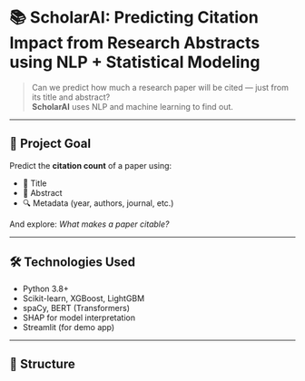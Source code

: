 # 📚 ScholarAI: Predicting Citation Impact from Research Abstracts using NLP + Statistical Modeling

> Can we predict how much a research paper will be cited — just from its title and abstract?  
> **ScholarAI** uses NLP and machine learning to find out.

---

## 🎯 Project Goal  
Predict the **citation count** of a paper using:
- 📝 Title
- 📄 Abstract
- 🔍 Metadata (year, authors, journal, etc.)

And explore: *What makes a paper citable?*

---

## 🛠️ Technologies Used
- Python 3.8+
- Scikit-learn, XGBoost, LightGBM
- spaCy, BERT (Transformers)
- SHAP for model interpretation
- Streamlit (for demo app)

---

## 📁 Structure

